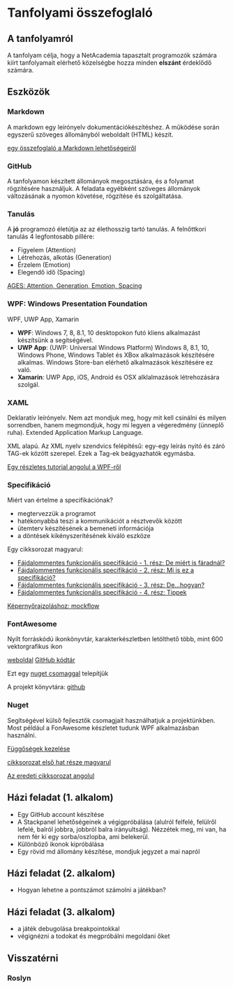 ﻿# Tanfolyami összefoglaló

## A tanfolyamról

A tanfolyam célja, hogy a NetAcademia tapasztalt programozók számára kiírt tanfolyamait elérhető közelségbe hozza minden **elszánt** érdeklődő számára. 

## Eszközök
### Markdown
A markdown egy leírónyelv dokumentációkészítéshez. A működése során egyszerű szöveges állományból weboldalt (HTML) készít.

[egy összefoglaló a Markdown lehetőségeiről](https://github.com/adam-p/markdown-here/wiki/Markdown-Cheatsheet)

### GitHub
A tanfolyamon készített állományok megosztására, és a folyamat rögzítésére használjuk. A feladata egyébként szöveges állományok változásának a nyomon követése, rögzítése és szolgáltatása.

### Tanulás
A **jó** programozó életútja az az élethosszig tartó tanulás. A felnőttkori tanulás 4 legfontosabb pillére:
- Figyelem (Attention)
- Létrehozás, alkotás (Generation)
- Érzelem (Emotion)
- Elegendő idő (Spacing)

[AGES: Attention, Generation, Emotion, Spacing](https://www.inc.com/laura-garnett/four-secrets-to-learning-anything-according-to-neuroscience.html)

### WPF: Windows Presentation Foundation

WPF, UWP App, Xamarin

- **WPF**: Windows 7, 8, 8.1, 10 desktopokon futó kliens alkalmazást készítsünk a segítségével.
- **UWP App**: (UWP: Universal Windows Platform) Windows 8, 8.1, 10, Windows Phone, Windows Tablet és XBox alkalmazások készítésére alkalmas. Windows Store-ban elérhető alkalmazások készítésére ez való.
- **Xamarin**: UWP App, iOS, Android és OSX alklalmazások létrehozására szolgál.

### XAML
Deklaratív leírónyelv. Nem azt mondjuk meg, hogy mit kell csinálni és milyen sorrendben, hanem megmondjuk, hogy mi legyen a végeredmény (ünneplő ruha).
Extended Application Markup Language.

XML alapú. Az XML nyelv szendvics felépítésű: egy-egy leírás nyitó és záró TAG-ek között szerepel. Ezek a Tag-ek beágyazhatók egymásba.

[Egy részletes tutorial angolul a WPF-ről](http://www.wpf-tutorial.com/)

### Specifikáció
Miért van értelme a specifikációnak?
- megtervezzük a programot
- hatékonyabbá teszi a kommunikációt a résztvevők között
- ütemterv készítésének a bemeneti információja
- a döntések kikényszerítésének kiváló eszköze

Egy cikksorozat magyarul:
- [Fájdalommentes funkcionális specifikáció - 1. rész: De miért is fáradnál?](http://hungarian.joelonsoftware.com/PainlessSpecs/1.html)
- [Fájdalommentes funkcionális specifikáció - 2. rész: Mi is ez a specifikáció?](http://hungarian.joelonsoftware.com/PainlessSpecs/2.html)
- [Fájdalommentes funkcionális specifikáció - 3. rész: De...hogyan?](http://hungarian.joelonsoftware.com/PainlessSpecs/3.html)
- [Fájdalommentes funkcionális specifikáció - 4. rész: Tippek](http://hungarian.joelonsoftware.com/PainlessSpecs/4.html)

[Képernyőrajzoláshoz: mockflow](https://mockflow.com)

### FontAwesome
Nyílt forráskódú ikonkönyvtár, karakterkészletben letölthető több, mint 600 vektorgrafikus ikon

[weboldal](http://fontawesome.io/icons/)
[GitHub kódtár](https://github.com/FortAwesome/Font-Awesome)

Ezt egy [nuget csomaggal](https://www.nuget.org/packages/FontAwesome.WPF/) telepítjük

A projekt könyvtára: [github](https://github.com/charri/Font-Awesome-WPF/)

### Nuget
Segítségével külső fejlesztők csomagjait használhatjuk a projektünkben. Most például a FonAwesome készletet tudunk WPF alkalmazásban használni.

[Függőségek kezelése](http://netacademia.blog.hu/2016/04/21/hogy_kerulhetjuk_el_a_szoftverpusztulast_12factor_app_2_fuggosegek_kezelese)

[cikksorozat első hat része magyarul](http://netacademia.blog.hu/tags/12FactorApp)

[Az eredeti cikksorozat angolul](https://12factor.net/)




## Házi feladat  (1. alkalom)
- Egy GitHub account készítése
- A Stackpanel lehetőségeinek a végigpróbálása (alulról felfelé, felülről lefelé, balról jobbra, jobbról balra irányultság). Nézzétek meg, mi van, ha nem fér ki egy sorba/oszlopba, ami belekerül.
- Különböző ikonok kipróbálása
- Egy rövid md állomány készítése, mondjuk jegyzet a mai napról

## Házi feladat (2. alkalom)
- Hogyan lehetne a pontszámot számolni a játékban?

## Házi feladat (3. alkalom)
- a játék debugolása breakpointokkal
- végignézni a todokat és megpróbálni megoldani őket

## Visszatérni
### Roslyn